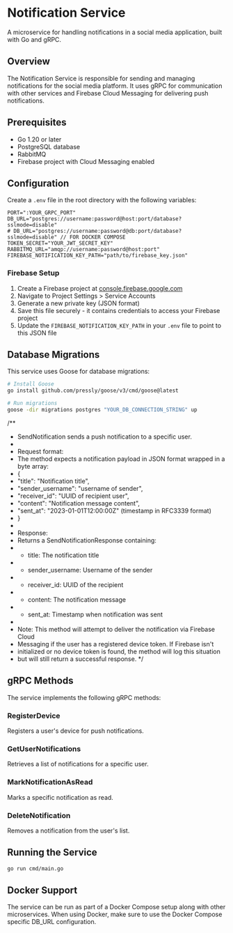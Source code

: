 # Notification Service

A microservice for handling notifications in a social media application, built with Go and gRPC.

## Overview

The Notification Service is responsible for sending and managing notifications for the social media platform. It uses gRPC for communication with other services and Firebase Cloud Messaging for delivering push notifications.

## Prerequisites

- Go 1.20 or later
- PostgreSQL database
- RabbitMQ
- Firebase project with Cloud Messaging enabled

## Configuration

Create a `.env` file in the root directory with the following variables:

```
PORT=":YOUR_GRPC_PORT"
DB_URL="postgres://username:password@host:port/database?sslmode=disable"
# DB_URL="postgres://username:password@db:port/database?sslmode=disable" // FOR DOCKER COMPOSE
TOKEN_SECRET="YOUR_JWT_SECRET_KEY"
RABBITMQ_URL="amqp://username:password@host:port"
FIREBASE_NOTIFICATION_KEY_PATH="path/to/firebase_key.json"
```

### Firebase Setup

1. Create a Firebase project at [console.firebase.google.com](https://console.firebase.google.com)
2. Navigate to Project Settings > Service Accounts
3. Generate a new private key (JSON format)
4. Save this file securely - it contains credentials to access your Firebase project
5. Update the `FIREBASE_NOTIFICATION_KEY_PATH` in your `.env` file to point to this JSON file

## Database Migrations

This service uses Goose for database migrations:

```bash
# Install Goose
go install github.com/pressly/goose/v3/cmd/goose@latest

# Run migrations
goose -dir migrations postgres "YOUR_DB_CONNECTION_STRING" up
```
/**
 * SendNotification sends a push notification to a specific user.
 *
 * Request format:
 * The method expects a notification payload in JSON format wrapped in a byte array:
 * {
 *   "title": "Notification title",
 *   "sender_username": "username of sender",
 *   "receiver_id": "UUID of recipient user",
 *   "content": "Notification message content",
 *   "sent_at": "2023-01-01T12:00:00Z" (timestamp in RFC3339 format)
 * }
 *
 * Response:
 * Returns a SendNotificationResponse containing:
 * - title: The notification title
 * - sender_username: Username of the sender
 * - receiver_id: UUID of the recipient
 * - content: The notification message
 * - sent_at: Timestamp when notification was sent
 *
 * Note: This method will attempt to deliver the notification via Firebase Cloud
 * Messaging if the user has a registered device token. If Firebase isn't
 * initialized or no device token is found, the method will log this situation
 * but will still return a successful response.
 */
## gRPC Methods

The service implements the following gRPC methods:

### RegisterDevice

Registers a user's device for push notifications.

### GetUserNotifications

Retrieves a list of notifications for a specific user.

### MarkNotificationAsRead

Marks a specific notification as read.

### DeleteNotification

Removes a notification from the user's list.

## Running the Service

```bash
go run cmd/main.go
```

## Docker Support

The service can be run as part of a Docker Compose setup along with other microservices. When using Docker, make sure to use the Docker Compose specific DB_URL configuration.